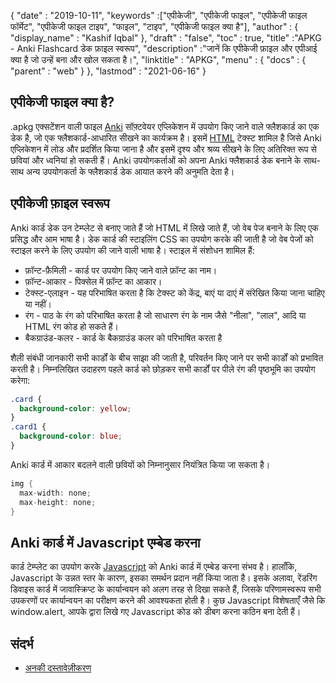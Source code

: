 {
  "date" : "2019-10-11",
   "keywords" :["एपीकेजी", "एपीकेजी फाइल", "एपीकेजी फाइल फॉर्मेट", "एपीकेजी फाइल टाइप", "फाइल", "टाइप", "एपीकेजी फाइल क्या है"],
  "author" : {
    "display_name" : "Kashif Iqbal"
},
  "draft" : "false",
  "toc" : true,
  "title" :"APKG - Anki Flashcard डेक फ़ाइल स्वरूप",
  "description" :"जानें कि एपीकेजी फ़ाइल और एपीआई क्या है जो उन्हें बना और खोल सकता है।",
  "linktitle" : "APKG",
  "menu" : {
    "docs" : {
      "parent" : "web"
}
},
  "lastmod" : "2021-06-16"
}

## एपीकेजी फाइल क्या है?

.apkg एक्सटेंशन वाली फाइल [Anki](https://ankiweb.net/about) सॉफ़्टवेयर एप्लिकेशन में उपयोग किए जाने वाले फ्लैशकार्ड का एक डेक है, जो एक फ्लैशकार्ड-आधारित सीखने का कार्यक्रम है। इसमें [HTML](/hi/web/html/) टेक्स्ट शामिल है जिसे Anki एप्लिकेशन में लोड और प्रदर्शित किया जाना है और इसमें दृश्य और श्रव्य सीखने के लिए अतिरिक्त रूप से छवियां और ध्वनियां हो सकती हैं। Anki उपयोगकर्ताओं को अपना Anki फ्लैशकार्ड डेक बनाने के साथ-साथ अन्य उपयोगकर्ता के फ्लैशकार्ड डेक आयात करने की अनुमति देता है।

## एपीकेजी फ़ाइल स्वरूप

Anki कार्ड डेक उन टेम्प्लेट से बनाए जाते हैं जो HTML में लिखे जाते हैं, जो वेब पेज बनाने के लिए एक प्रसिद्ध और आम भाषा है। डेक कार्ड की स्टाइलिंग CSS का उपयोग करके की जाती है जो वेब पेजों को स्टाइल करने के लिए उपयोग की जाने वाली भाषा है। स्टाइल में संशोधन शामिल हैं:

* फ़ॉन्ट-फ़ैमिली - कार्ड पर उपयोग किए जाने वाले फ़ॉन्ट का नाम।
* फ़ॉन्ट-आकार - पिक्सेल में फ़ॉन्ट का आकार।
* टेक्स्ट-एलाइन - यह परिभाषित करता है कि टेक्स्ट को केंद्र, बाएं या दाएं में संरेखित किया जाना चाहिए या नहीं।
* रंग - पाठ के रंग को परिभाषित करता है जो साधारण रंग के नाम जैसे "नीला", "लाल", आदि या HTML रंग कोड हो सकते हैं।
* बैकग्राउंड-कलर - कार्ड के बैकग्राउंड कलर को परिभाषित करता है

शैली संबंधी जानकारी सभी कार्डों के बीच साझा की जाती है, परिवर्तन किए जाने पर सभी कार्डों को प्रभावित करती है। निम्नलिखित उदाहरण पहले कार्ड को छोड़कर सभी कार्डों पर पीले रंग की पृष्ठभूमि का उपयोग करेगा:

```CSS
.card {
  background-color: yellow;
}
.card1 {
  background-color: blue;
}
```

Anki कार्ड में आकार बदलने वाली छवियों को निम्नानुसार नियंत्रित किया जा सकता है।

```CS
img {
  max-width: none;
  max-height: none;
}
```

## Anki कार्ड में Javascript एम्बेड करना

कार्ड टेम्प्लेट का उपयोग करके [Javascript](/hi/web/js/) को Anki कार्ड में एम्बेड करना संभव है। हालाँकि, Javascript के उन्नत स्तर के कारण, इसका समर्थन प्रदान नहीं किया जाता है। इसके अलावा, रेंडरिंग डिवाइस कार्ड में जावास्क्रिप्ट के कार्यान्वयन को अलग तरह से दिखा सकते हैं, जिसके परिणामस्वरूप सभी उपकरणों पर कार्यान्वयन का परीक्षण करने की आवश्यकता होती है। कुछ Javascript विशेषताएँ जैसे कि window.alert, आपके द्वारा लिखे गए Javascript कोड को डीबग करना कठिन बना देती हैं।

## संदर्भ ##

* [अनकी दस्तावेज़ीकरण](https://docs.ankiweb.net/intro.html)

